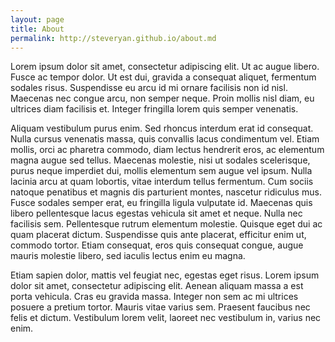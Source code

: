 ```yaml
---
layout: page
title: About
permalink: http://steveryan.github.io/about.md
---
```


<amp-img width="600" height="300" layout="responsive" src="http://lorempixel.com/600/300/sports"></amp-img>

Lorem ipsum dolor sit amet, consectetur adipiscing elit. Ut ac augue libero.
Fusce ac tempor dolor. Ut est dui, gravida a consequat aliquet, fermentum
sodales risus. Suspendisse eu arcu id mi ornare facilisis non id nisl. Maecenas
nec congue arcu, non semper neque. Proin mollis nisl diam, eu ultrices diam
facilisis et. Integer fringilla lorem quis semper venenatis.

Aliquam vestibulum purus enim. Sed rhoncus interdum erat id consequat. Nulla
cursus venenatis massa, quis convallis lacus condimentum vel. Etiam mollis,
orci ac pharetra commodo, diam lectus hendrerit eros, ac elementum magna augue
sed tellus. Maecenas molestie, nisi ut sodales scelerisque, purus neque
imperdiet dui, mollis elementum sem augue vel ipsum. Nulla lacinia arcu at quam
lobortis, vitae interdum tellus fermentum. Cum sociis natoque penatibus et
magnis dis parturient montes, nascetur ridiculus mus. Fusce sodales semper erat,
eu fringilla ligula vulputate id. Maecenas quis libero pellentesque lacus
egestas vehicula sit amet et neque. Nulla nec facilisis sem. Pellentesque rutrum
elementum molestie. Quisque eget dui ac quam placerat dictum. Suspendisse quis
ante placerat, efficitur enim ut, commodo tortor. Etiam consequat, eros quis
consequat congue, augue mauris molestie libero, sed iaculis lectus enim eu magna.

Etiam sapien dolor, mattis vel feugiat nec, egestas eget risus. Lorem ipsum
dolor sit amet, consectetur adipiscing elit. Aenean aliquam massa a est porta
 vehicula. Cras eu gravida massa. Integer non sem ac mi ultrices posuere a
 pretium tortor. Mauris vitae varius sem. Praesent faucibus nec felis et dictum.
 Vestibulum lorem velit, laoreet nec vestibulum in, varius nec enim.
